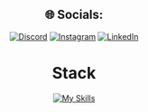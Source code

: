 <div align=center>

## 🌐 Socials:
[![Discord](https://img.shields.io/badge/Discord-%237289DA.svg?logo=discord&logoColor=white)](https://discord.gg/mogul26) [![Instagram](https://img.shields.io/badge/Instagram-%23E4405F.svg?logo=Instagram&logoColor=white)](https://instagram.com/soubhikgon_) [![LinkedIn](https://img.shields.io/badge/LinkedIn-%230077B5.svg?logo=linkedin&logoColor=white)](https://linkedin.com/in/https://www.linkedin.com/in/soubhikgon/) 


  
# Stack

<div align=center>
  
[![My Skills](https://skillicons.dev/icons?i=nextjs,typescript,go,nestjs,bash,javascript,react,nodejs,mongodb,vercel,aws,gcp,git,redux,firebase,supabase,powershell,netlify,mui,mysql,jquery,docker,github,tailwind,linux,postman,express,heroku,py,vite,vscode,bootstrap,ruby&theme=dark)](https://skillicons.dev)

</div>
</div>
</div>
